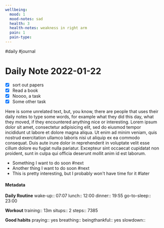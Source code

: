 ```yaml
---
wellbeing:
  mood: 1
  mood-notes: sad
  health: 3
  health-notes: weakness in right arm
  pain: 1
  pain-type: 
---
```

#daily #journal
# Daily Note 2022-01-22

- [x] sort out papers
- [x] Read a book
- [x] Noooo, a task
- [x] Some other task

Here is some unrelated text, but, you know, there are people that uses their daily notes to type some words, for example what they did this day, what they moved, if they encountered anything nice or interesting. Lorem ipsum dolor sit amet, consectetur adipisicing elit, sed do eiusmod tempor incididunt ut labore et dolore magna aliqua. Ut enim ad minim veniam, quis nostrud exercitation ullamco laboris nisi ut aliquip ex ea commodo consequat. Duis aute irure dolor in reprehenderit in voluptate velit esse cillum dolore eu fugiat nulla pariatur. Excepteur sint occaecat cupidatat non proident, sunt in culpa qui officia deserunt mollit anim id est laborum.

- Something I want to do soon #next
- Another thing I want to do soon #next
- This is pretty interesting, but I probably won't have time for it #later

#### Metadata

**Daily Routine**
wake-up:: 07:07
lunch:: 12:00
dinner:: 19:55
go-to-sleep:: 23:00

**Workout**
training:: 13m
situps:: 2
steps:: 7385

**Good habits**
praying:: yes
breathing:: 
beingthankful:: yes
slowdown:: 
